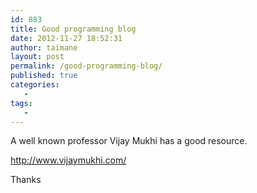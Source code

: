 ```yaml
---
id: 883
title: Good programming blog
date: 2012-11-27 18:52:31
author: taimane
layout: post
permalink: /good-programming-blog/
published: true
categories:
   -
tags:
   -
---
```

A well known professor Vijay Mukhi has a good resource.

http://www.vijaymukhi.com/

Thanks  

